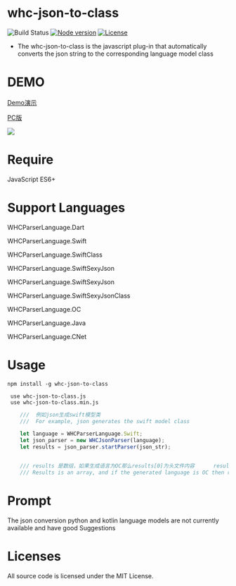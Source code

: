 # whc-json-to-class
![Build Status](https://api.travis-ci.org/netyouli/WHC_AutoLayoutKit.svg?branch=master)
[![Node version](https://img.shields.io/badge/node-%3E%3D4.8.4-brightgreen.svg)](https://www.npmjs.com/package/whc-json-to-class)
[![License](https://img.shields.io/badge/license-MIT-blue.svg)](LICENSE)
-  The whc-json-to-class is the javascript plug-in that automatically converts the json string to the corresponding language model class

DEMO
==============
[Demo演示](http://www.wuhaichao.com/jsonModel/?type=0)         

[PC版](https://github.com/netyouli/WHC_DataModelFactory)


![](https://github.com/netyouli/jsonToClass/blob/master/demo.png)

Require
==============
JavaScript ES6+

Support Languages
==============
WHCParserLanguage.Dart

WHCParserLanguage.Swift

WHCParserLanguage.SwiftClass

WHCParserLanguage.SwiftSexyJson

WHCParserLanguage.SwiftSexyJson

WHCParserLanguage.SwiftSexyJsonClass

WHCParserLanguage.OC

WHCParserLanguage.Java

WHCParserLanguage.CNet

Usage
==============
```
npm install -g whc-json-to-class

 use whc-json-to-class.js
 use whc-json-to-class.min.js
```

```JavaScript
    ///  例如json生成swift模型类
    ///  For example, json generates the swift model class

    let language = WHCParserLanguage.Swift;
    let json_parser = new WHCJsonParser(language);
    let results = json_parser.startParser(json_str);


    /// results 是数组，如果生成语言为OC那么results[0]为头文件内容      results[1]为实现类内容
    /// Results is an array, and if the generated language is OC then results[0] is the header file content results[1] for the implementation of the class content
```
Prompt
==============
The json conversion python and kotlin language models are not currently available and have good Suggestions

Licenses
==============
All source code is licensed under the MIT License.
